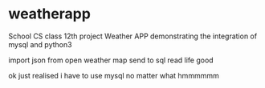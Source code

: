 # weatherapp
School CS class 12th project Weather APP demonstrating the integration of mysql and python3 

import json from open weather map
send to sql
read 
life good





ok just realised i have to use mysql no matter what 
hmmmmmm